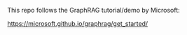 This repo follows the GraphRAG tutorial/demo by Microsoft:

https://microsoft.github.io/graphrag/get_started/
